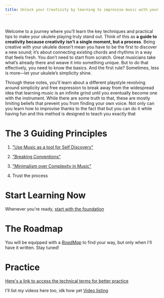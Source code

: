 ```yaml
---
title: Unlock your Creativity by learning to improvise music with your Ukulele 
---
```

# 

Welcome to a journey where you’ll learn the key techniques and practical tips to make your ukulele playing truly stand out. Think of this as **a guide to creativity because creativity isn’t a single moment, but a process**. Being creative with your ukulele doesn’t mean you have to be the first to discover a new sound; it’s about connecting existing chords and rhythms in a way that feels fresh. You don’t need to start from scratch. Great musicians take what’s already there and weave it into something unique. But to do that effectively, you need to know the basics. And the first rule? Sometimes, less is more—let your ukulele’s simplicity shine.

Through these notes, you'll learn about a different playstyle revolving around simplicity and free expression to break away from the widespread idea that learning music is an infinite grind until you eventually become one with the instrument. While there are some truth to that, these are mostly limiting beliefs that prevent you from finding your own voice. Not only can you learn how to improvise thanks to the fact that but you can do it while having fun and this method is designed to teach you exactly that 


# The 3 Guiding Principles

1. ["Use Music as a tool for Self Discovery" ](freeexpression)

2. ["Breaking Conventions" ](conventions)

3. ["Minimalism over Complexity in Music"](minimalism)

5. Trust the process 

# Start Learning Now

Whenever you're ready, [start with the foundation](foundation)



# The Roadmap  

You will be equipped with a *[RoadMap](404)* to find your way, but only when I'll have it written. Stay tuned! 

# Practice
[Here's a link to access the technical terms for better practice](moctechniques)



I'll list my videos here too, idk how yet
[Video listing](videos)




